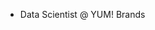 -  Data Scientist @ YUM! Brands

<!---
BHam21/BHam21 is a ✨ special ✨ repository because its `README.md` (this file) appears on your GitHub profile.
You can click the Preview link to take a look at your changes.
--->
